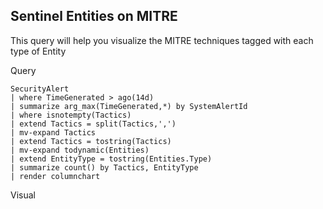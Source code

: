 ## Sentinel Entities on MITRE

This query will help you visualize the MITRE techniques tagged with each type of Entity


Query

```
SecurityAlert
| where TimeGenerated > ago(14d)
| summarize arg_max(TimeGenerated,*) by SystemAlertId
| where isnotempty(Tactics)
| extend Tactics = split(Tactics,',')
| mv-expand Tactics
| extend Tactics = tostring(Tactics)
| mv-expand todynamic(Entities)
| extend EntityType = tostring(Entities.Type)
| summarize count() by Tactics, EntityType
| render columnchart 

```

Visual
